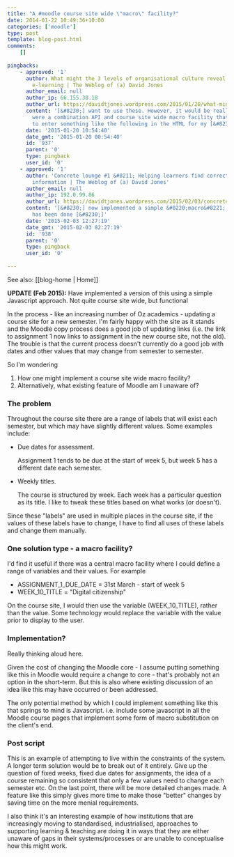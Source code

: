```yaml
---
title: "A #moodle course site wide \"macro\" facility?"
date: 2014-01-22 10:49:36+10:00
categories: ['moodle']
type: post
template: blog-post.html
comments:
    []
    
pingbacks:
    - approved: '1'
      author: What might the 3 levels of organisational culture reveal about university
        e-learning | The Weblog of (a) David Jones
      author_email: null
      author_ip: 66.155.38.18
      author_url: https://davidtjones.wordpress.com/2015/01/20/what-might-the-3-levels-of-organisational-culture-reveal-about-university-e-learning/
      content: '[&#8230;] want to use these. However, it would be really useful if there
        were a combination API and course site wide macro facility that would allow me
        to enter something like the following in the HTML for my [&#8230;]'
      date: '2015-01-20 10:54:40'
      date_gmt: '2015-01-20 00:54:40'
      id: '937'
      parent: '0'
      type: pingback
      user_id: '0'
    - approved: '1'
      author: 'Concrete lounge #1 &#8211; Helping learners find correct, up-to-date course
        information | The Weblog of (a) David Jones'
      author_email: null
      author_ip: 192.0.99.86
      author_url: https://davidtjones.wordpress.com/2015/02/03/concrete-lounge-1-helping-learners-find-correct-up-to-date-course-information/
      content: '[&#8230;] now implemented a simple &#8220;macro&#8221; facility. This
        has been done [&#8230;]'
      date: '2015-02-03 12:27:19'
      date_gmt: '2015-02-03 02:27:19'
      id: '938'
      parent: '0'
      type: pingback
      user_id: '0'
    
---
```


See also: [[blog-home | Home]]

**UPDATE (Feb 2015):** Have implemented a version of this using a simple Javascript approach. Not quite course site wide, but functional

In the process - like an increasing number of Oz academics - updating a course site for a new semester. I'm fairly happy with the site as it stands and the Moodle copy process does a good job of updating links (i.e. the link to assignment 1 now links to assignment in the new course site, not the old). The trouble is that the current process doesn't currently do a good job with dates and other values that may change from semester to semester.

So I'm wondering

1. How one might implement a course site wide macro facility?
2. Alternatively, what existing feature of Moodle am I unaware of?

### The problem

Throughout the course site there are a range of labels that will exist each semester, but which may have slightly different values. Some examples include:

- Due dates for assessment.
    
    Assignment 1 tends to be due at the start of week 5, but week 5 has a different date each semester.
    
- Weekly titles.
    
    The course is structured by week. Each week has a particular question as its title. I like to tweak these titles based on what works (or doesn't).
    

Since these "labels" are used in multiple places in the course site, if the values of these labels have to change, I have to find all uses of these labels and change them manually.

### One solution type - a macro facility?

I'd find it useful if there was a central macro facility where I could define a range of variables and their values. For example

- ASSIGNMENT\_1\_DUE\_DATE = 31st March - start of week 5
- WEEK\_10\_TITLE = "Digital citizenship"

On the course site, I would then use the variable (WEEK\_10\_TITLE), rather than the value. Some technology would replace the variable with the value prior to display to the user.

### Implementation?

Really thinking aloud here.

Given the cost of changing the Moodle core - I assume putting something like this in Moodle would require a change to core - that's probably not an option in the short-term. But this is also where existing discussion of an idea like this may have occurred or been addressed.

The only potential method by which I could implement something like this that springs to mind is Javascript. i.e. include some javascript in all the Moodle course pages that implement some form of macro substitution on the client's end.

### Post script

This is an example of attempting to live within the constraints of the system. A longer term solution would be to break out of it entirely. Give up the question of fixed weeks, fixed due dates for assignments, the idea of a course remaining so consistent that only a few values need to change each semester etc. On the last point, there will be more detailed changes made. A feature like this simply gives more time to make those "better" changes by saving time on the more menial requirements.

I also think it's an interesting example of how institutions that are increasingly moving to standardised, industrialised, approaches to supporting learning & teaching are doing it in ways that they are either unaware of gaps in their systems/processes or are unable to conceptualise how this might work.